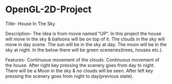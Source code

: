# OpenGL-2D-Project

Title- House In The Sky

Description-
The idea is from movie named “UP”. 
In this project the house will move in the sky & balloons will be on top of it.
The clouds in the sky will move in day scene.
The sun will be in the sky at day.
The moon will be in the sky at night.
In the below there will be green sceneries(trees, houses etc.).

Features-
Continuous movement of the clouds.
Continuous movement of the house.
After right key pressing the scenery goes from day to night. There will be a Moon in the sky & no clouds will be seen.
After left key pressing the scenery goes from night to day(previous state).

<!---Project Folder-The "Debug" folder under "bin" directory contains the music of the project named as "marriedlife2.wav".--->



